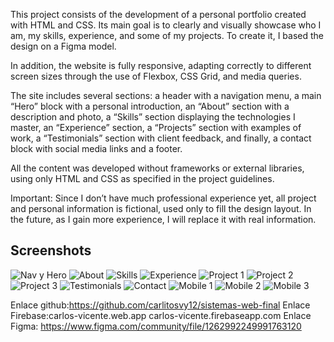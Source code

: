 

This project consists of the development of a personal portfolio created with HTML and CSS. Its main goal is to clearly and visually showcase who I am, my skills, experience, and some of my projects. To create it, I based the design on a Figma model.

In addition, the website is fully responsive, adapting correctly to different screen sizes through the use of Flexbox, CSS Grid, and media queries.

The site includes several sections:
a header with a navigation menu, a main “Hero” block with a personal introduction, an “About” section with a description and photo, a “Skills” section displaying the technologies I master, an “Experience” section, a “Projects” section with examples of work, a “Testimonials” section with client feedback, and finally, a contact block with social media links and a footer.

All the content was developed without frameworks or external libraries, using only HTML and CSS as specified in the project guidelines.

Important: Since I don’t have much professional experience yet, all project and personal information is fictional, used only to fill the design layout. In the future, as I gain more experience, I will replace it with real information. 



## Screenshots

![Nav y Hero](public/public/Assets/nav_hero.png)
![About](public/public/Assets/about.png)
![Skills](public/public/Assets/skils.png)
![Experience](public/public/Assets/xp.png)
![Project 1](public/public/Assets/work1.png)
![Project 2](public/public/Assets/work2.png)
![Project 3](public/public/Assets/work3.png)
![Testimonials](public/public/Assets/testimonials.png)
![Contact](public/public/Assets/contact_footer.png)
![Mobile 1](public/public/Assets/phone1.png)
![Mobile 2](public/public/Assets/phone2.png)
![Mobile 3](public/public/Assets/phone3.png)

Enlace github:https://github.com/carlitosvy12/sistemas-web-final
Enlace Firebase:carlos-vicente.web.app
carlos-vicente.firebaseapp.com
Enlace Figma: https://www.figma.com/community/file/1262992249991763120